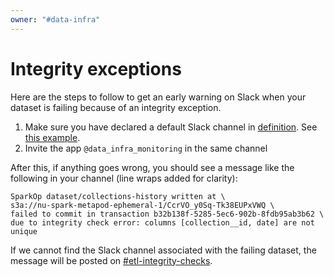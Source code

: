 ```yaml
---
owner: "#data-infra"
---
```


# Integrity exceptions

Here are the steps to follow to get an early warning on Slack when
your dataset is failing because of an integrity exception.

  1. Make sure you have declared a default Slack channel in
     [definition][2]. See [this example][3].
  2. Invite the app `@data_infra_monitoring` in the same channel

After this, if anything goes wrong, you should see a message like the
following in your channel (line wraps added for clarity):

```
SparkOp dataset/collections-history written at \
s3a://nu-spark-metapod-ephemeral-1/CcrVO_y0Sq-Tk38EUPxVWQ \
failed to commit in transaction b32b138f-5285-5ec6-902b-8fdb95ab3b62 \
due to integrity check error: columns [collection__id, date] are not unique
```

If we cannot find the Slack channel associated with the failing
dataset, the message will be posted on
[#etl-integrity-checks][1].

[1]: https://nubank.slack.com/archives/CGBLGLYFK
[2]: https://github.com/nubank/definition
[3]: https://github.com/nubank/definition/blob/master/resources/br/squads/data-infra.edn
